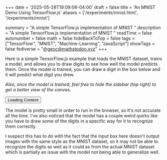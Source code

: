 +++
date = '2025-05-28T19:09:06-04:00'
draft = false
title = 'An MNIST Demo Using TensorFlow.js'
aliases = ['/experiments/mnist.html', '/experiments/mnist']

summary = "A simple TensorFlow.js implementation of MNIST "
description = "A simple TensorFlow.js implementation of MNIST "
readTime = false
autonumber = false
math = false
hideBackToTop = false
tags = ["TensorFlow", "MNIST", "Machine-Learning", "JavaScript"]
showTags = false
fediverse = "@geoc@mathstodon.xyz"
+++


<head>
  <meta charset="utf-8">
  <meta name="viewport" content="width=device-width, initial-scale=1.0">
  <title>MNIST Example</title>
  <link rel="stylesheet" href="style.css">
  <link rel="icon" href="/favicon.ico">
  <!-- Import TensorFlow.js -->
  <script src="https://cdn.jsdelivr.net/npm/@tensorflow/tfjs@1.0.0/dist/tf.min.js"></script>
  <!-- Import tfjs-vis -->
  <script src="https://cdn.jsdelivr.net/npm/@tensorflow/tfjs-vis@1.0.2/dist/tfjs-vis.umd.min.js"></script>
  <!-- Import the data file -->
  <script src="../../experiments/mnist/data.js" type="module"></script>
  <!-- Import the main script file -->
  <script src="../../experiments/mnist/script.js" type="module"></script>
</head>
<body>
  <p>
    Here is a simple TensorFlow.js example that loads the <span class="annotation__text" data-annotation="The MNIST dataset is a large database of handwritten digits (28x28 pixel images) that is commonly used as a 'Hello World' for machine learning.">MNIST dataset</span>, trains a model, and allows you to draw digits to see how well the model predicts them. Once the model is trained, you can draw a digit in the box below and it will predict what digit you drew.
  </p>
  <p>
    <em>Also, once the model is trained, feel free to hide the sidebar (top right) to get a better view of the canvas.</em>
  </p>

  <button id="start-button">Loading Content</button>

  <div id="mnist-examples"></div>
  <div id="model-summary"></div>
  <div id="draw-canvas"></div>

  <p>
    The model is pretty small in order to run in the browser, so it's not accurate all the time. I've also noticed that the model has a couple weird quirks like you have to draw some of the digits in a <span class="annotation__text" data-annotation="For example, it seems to prefer the 7 to be drawn with a curved line at the top.">specific way</span> for it to recognize them correctly.
  </p>
  <p>
    I suspect this has to do with the fact that the input box here doesn't output images with the same style as the MNIST dataset, so it may not be able to recognize the digits as well as it could as from the actual MNIST dataset which is partially an issue with the model not being able to generalize well.
  </p>
</body>
</html>